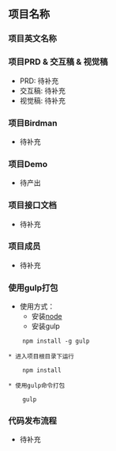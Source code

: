 ## 项目名称
### 项目英文名称

### 项目PRD & 交互稿 & 视觉稿
* PRD: 待补充
* 交互稿: 待补充
* 视觉稿: 待补充

### 项目Birdman
* 待补充

### 项目Demo
* 待产出

### 项目接口文档
* 待补充

### 项目成员
* 待补充

### 使用gulp打包
* 使用方式：
    * 安装[node](http://nodejs.org/)
    * 安装gulp
```
    npm install -g gulp
```
    * 进入项目根目录下运行
```
    npm install
```
    * 使用gulp命令打包
```
    gulp
```

### 代码发布流程

* 待补充